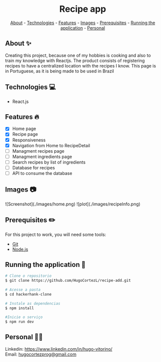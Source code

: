 <h1 align="center"> Recipe app </h1>
 
<p align="center">
    <a href="#about">About</a>
    - <a href="#technologies">Technologies</a>
    - <a href="#features">Features</a>
    - <a href="#images">Images</a>
    - <a href="#pre">Prerequisites</a>
    - <a href="#running">Running the application</a>
    - <a href="#personal">Personal</a>
</p>
 
<h2 id="about">About ✨</h2>
 
Creating this project, because one of my hobbies is cooking and also to train my knowledge with Reactjs. The product consists of registering recipes to have a centralized location with the recipes I know. This page is in Portuguese, as it is being made to be used in Brazil
 
<h2 id="technologies">Technologies 💻</h2>
 
- React.js
 
<h2 id="features">Features 🔥</h2>
 
* [X] Home page
* [X] Recipe page
* [X] Responsiveness
* [X] Navigation from Home to RecipeDetail
* [ ] Managment recipes page
* [ ] Managment ingredients page
* [ ] Search recipes by list of ingredients
* [ ] Database for recipes
* [ ] API to consume the database
 
<h2 id="images">Images 📷</h2>
![Screenshot](./images/home.png)
![plot](./images/recipeInfo.png)

<h2 id="pre">Prerequisites ✏️</h2>
 
For this project to work, you will need some tools:
* [Git](https://git-scm.com/downloads)
* [Node.js](https://nodejs.org/en/download/)
 
<h2 id="running">Running the application 🎲</h2>
 
```bash
# Clone o repositorio
$ git clone https://github.com/HugoCortezL/recipe-add.git
 
# Acesse a pasta
$ cd hackerhank-clone
 
# Instale as dependencias
$ npm install
 
#Inicie o serviço
$ npm run dev
```
 
<h2 id="personal">Personal 🙋‍♂️</h2>
 
Linkedin: https://www.linkedin.com/in/hugo-vitorino/
</br>
Email: hugocortezprog@gmail.com
 
 
 

